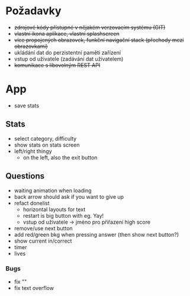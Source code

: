 # Požadavky
* ~~zdrojové kódy přístupné v nějakém verzovacím systému (GIT)~~
* ~~vlastní ikona aplikace, vlastní splashscreen~~
* ~~více propojených obrazovek, funkční navigační stack (přechody mezi obrazovkami)~~
* ukládání dat do perzistentní paměti zařízení
* vstup od uživatele (zadávání dat uživatelem)
* ~~komunikace s libovolným REST API~~


# App
* save stats

## Stats
* select category, difficulty
* show stats on stats screen
* left/right thingy
  * on the left, also the exit button 

## Questions
* waiting animation when loading
* back arrow should ask if you want to give up
* refact donelist
  * horizontal layouts for text
  * restart is big button with eg. Yay!
  * vstup od uživatele -> jméno pro přiřazení high score
* remove/use next button
* add red/green bkg when pressing answer (then show next button?)
* show current in/correct
* timer
* lives

### Bugs
* fix ""
* fix text overflow
